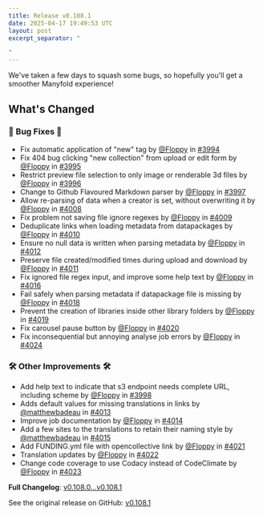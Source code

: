```yaml
---
title: Release v0.108.1
date: 2025-04-17 19:49:53 UTC
layout: post
excerpt_separator: "

"
---
```

We've taken a few days to squash some bugs, so hopefully you'll get a smoother Manyfold experience!

## What's Changed
### 🐛 Bug Fixes 🐛
* Fix automatic application of "new" tag by [@Floppy](https://github.com/Floppy) in [#3994](https://github.com/manyfold3d/manyfold/pull/3994)
* Fix 404 bug clicking "new collection" from upload or edit form by [@Floppy](https://github.com/Floppy) in [#3995](https://github.com/manyfold3d/manyfold/pull/3995)
* Restrict preview file selection to only image or renderable 3d files by [@Floppy](https://github.com/Floppy) in [#3996](https://github.com/manyfold3d/manyfold/pull/3996)
* Change to Github Flavoured Markdown parser by [@Floppy](https://github.com/Floppy) in [#3997](https://github.com/manyfold3d/manyfold/pull/3997)
* Allow re-parsing of data when a creator is set, without overwriting it by [@Floppy](https://github.com/Floppy) in [#4008](https://github.com/manyfold3d/manyfold/pull/4008)
* Fix problem not saving file ignore regexes by [@Floppy](https://github.com/Floppy) in [#4009](https://github.com/manyfold3d/manyfold/pull/4009)
* Deduplicate links when loading metadata from datapackages by [@Floppy](https://github.com/Floppy) in [#4010](https://github.com/manyfold3d/manyfold/pull/4010)
* Ensure no null data is written when parsing metadata by [@Floppy](https://github.com/Floppy) in [#4012](https://github.com/manyfold3d/manyfold/pull/4012)
* Preserve file created/modified times during upload and download by [@Floppy](https://github.com/Floppy) in [#4011](https://github.com/manyfold3d/manyfold/pull/4011)
* Fix ignored file regex input, and improve some help text by [@Floppy](https://github.com/Floppy) in [#4016](https://github.com/manyfold3d/manyfold/pull/4016)
* Fail safely when parsing metadata if datapackage file is missing by [@Floppy](https://github.com/Floppy) in [#4018](https://github.com/manyfold3d/manyfold/pull/4018)
* Prevent the creation of libraries inside other library folders by [@Floppy](https://github.com/Floppy) in [#4019](https://github.com/manyfold3d/manyfold/pull/4019)
* Fix carousel pause button by [@Floppy](https://github.com/Floppy) in [#4020](https://github.com/manyfold3d/manyfold/pull/4020)
* Fix inconsequential but annoying analyse job errors by [@Floppy](https://github.com/Floppy) in [#4024](https://github.com/manyfold3d/manyfold/pull/4024)
### 🛠️ Other Improvements 🛠️
* Add help text to indicate that s3 endpoint needs complete URL, including scheme by [@Floppy](https://github.com/Floppy) in [#3998](https://github.com/manyfold3d/manyfold/pull/3998)
* Adds default values for missing translations in links by [@matthewbadeau](https://github.com/matthewbadeau) in [#4013](https://github.com/manyfold3d/manyfold/pull/4013)
* Improve job documentation by [@Floppy](https://github.com/Floppy) in [#4014](https://github.com/manyfold3d/manyfold/pull/4014)
* Add a few sites to the translations to retain their naming style by [@matthewbadeau](https://github.com/matthewbadeau) in [#4015](https://github.com/manyfold3d/manyfold/pull/4015)
* Add FUNDING.yml file with opencollective link by [@Floppy](https://github.com/Floppy) in [#4021](https://github.com/manyfold3d/manyfold/pull/4021)
* Translation updates by [@Floppy](https://github.com/Floppy) in [#4022](https://github.com/manyfold3d/manyfold/pull/4022)
* Change code coverage to use Codacy instead of CodeClimate by [@Floppy](https://github.com/Floppy) in [#4023](https://github.com/manyfold3d/manyfold/pull/4023)


**Full Changelog**: [v0.108.0...v0.108.1](https://github.com/manyfold3d/manyfold/compare/v0.108.0...v0.108.1)

See the original release on GitHub: [v0.108.1](https://github.com/manyfold3d/manyfold/releases/tag/v0.108.1)
